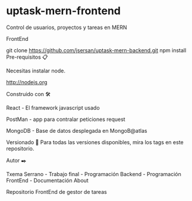 # uptask-mern-frontend

Control de usuarios, proyectos y tareas en MERN

FrontEnd

git clone https://github.com/jsersan/uptask-mern-backend.git npm install Pre-requisitos 📋

Necesitas instalar node.

http://nodejs.org

Construido con 🛠️

React - El framework javascript usado

PostMan - app para contralar peticiones request

MongoDB - Base de datos desplegada en MongoB@atlas

Versionado 📌 Para todas las versiones disponibles, mira los tags en este repositorio.

Autor ✒️

Txema Serrano - Trabajo final - Programación Backend - Programación FrontEnd - Documentación
About

Repositorio FrontEnd de gestor de tareas
